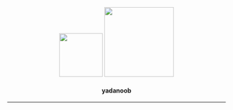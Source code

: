 <div id="header" align="center">
  <img src="https://media.giphy.com/media/v1.Y2lkPTc5MGI3NjExeGxpaWJ2Mmd5ZmFmcnZ2dnY5ajBmenMzaDh2b3JkdGZ4aGNlMTdrbiZlcD12MV9pbnRlcm5hbF9naWZfYnlfaWQmY3Q9cw/TSnyOFVBDyiD7qvOIs/giphy.gif" width="100"/>
  <img src="https://media.giphy.com/media/v1.Y2lkPTc5MGI3NjExZG1meXpiMTQxc3d0dmRxYWRxb3gxM2s1NGZhajVoanI0NmQ0a2g5NSZlcD12MV9pbnRlcm5hbF9naWZfYnlfaWQmY3Q9cw/30HVLGBEzLA7nPAO58/giphy.gif" width="160"/>
  <h4>
    yadanoob
  </h4>
</div>

---

